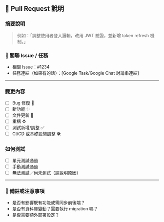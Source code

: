 ## 📌 Pull Request 說明

### 摘要說明

<!-- 請簡述此 PR 的目的與實作重點。-->

> 例如：「調整使用者登入邏輯，改用 JWT 驗證，並新增 token refresh 機制。」

### 📎 關聯 Issue / 任務

- 相關 Issue：#1234
- 任務連結（如果有的話）：[Google Task/Google Chat 討論串連結]

---

### 變更內容

<!--不相關的可刪除節省空間-->

- [ ] Bug 修復 🐞
- [ ] 新功能 ✨
- [ ] 文件更新 📝
- [ ] 重構 ♻️
- [ ] 測試新增/調整 ✅
- [ ] CI/CD 或基礎設施調整 🛠️

### 如何測試

<!-- 請舉例或提供截圖 -->

- [ ] 單元測試通過
- [ ] 手動測試通過
- [ ] 無法測試／尚未測試（請說明原因）

---

### 🧾 備註或注意事項

- 是否有影響既有功能或需同步前後端？
- 是否有資料庫變動？需要執行 migration 嗎？
- 是否需要額外部署設定？
